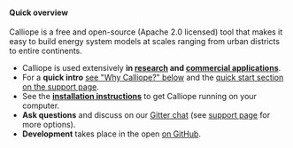 #### Quick overview

Calliope is a free and open-source (Apache 2.0 licensed) tool that makes it easy to build energy system models at scales ranging from urban districts to entire continents.

* <i class="fas fa-scroll"></i>Calliope is used extensively **in [research](/research) and [commercial applications](/partners-and-team)**.
* <i class="fas fa-grin-stars"></i>For a **quick intro** [see "Why Calliope?" below](#why-calliope) and the [quick start section on the support page](/support#quick-start).
* <i class="fas fa-download"></i>See the [**installation instructions**](https://calliope.readthedocs.io/en/stable/user/installation.html) to get Calliope running on your computer.
* <i class="fas fa-comments"></i>**Ask questions** and discuss on our [Gitter chat](https://gitter.im/calliope-project/calliope) (see [support page](/support) for more options).
* <i class="fas fa-code"></i>**Development** takes place in the open [on GitHub](https://github.com/calliope-project/calliope).